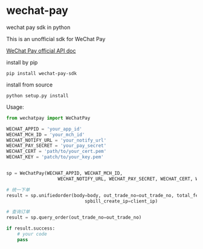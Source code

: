# wechat-pay
wechat pay sdk in python

This is an unofficial sdk for WeChat Pay

[WeChat Pay official API doc](https://pay.weixin.qq.com/wiki/doc/api/index.html)

install by pip

    pip install wechat-pay-sdk

install from source

    python setup.py install

Usage:

```py
from wechatpay import WeChatPay

WECHAT_APPID = 'your_app_id'
WECHAT_MCH_ID = 'your_mch_id'
WECHAT_NOTIFY_URL = 'your_notify_url'
WECHAT_PAY_SECRET = 'your_pay_secret'
WECHAT_CERT = 'path/to/your_cert.pem'
WECHAT_KEY = 'patch/to/your_key.pem'


sp = WeChatPay(WECHAT_APPID, WECHAT_MCH_ID,
                   WECHAT_NOTIFY_URL, WECHAT_PAY_SECRET, WECHAT_CERT, WECHAT_KEY)

# 统一下单
result = sp.unifiedorder(body=body, out_trade_no=out_trade_no, total_fee=total_fee,
                             spbill_create_ip=client_ip)

# 查询订单
result = sp.query_order(out_trade_no=out_trade_no)

if result.success:
    # your code
    pass

```

